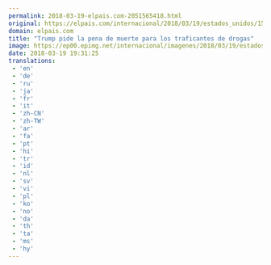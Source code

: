 ```yaml
---
permalink: 2018-03-19-elpais.com-2051565418.html
original: https://elpais.com/internacional/2018/03/19/estados_unidos/1521482119_841140.html#?ref=rss&format=simple&link=link
domain: elpais.com
title: "Trump pide la pena de muerte para los traficantes de drogas"
image: https://ep00.epimg.net/internacional/imagenes/2018/03/19/estados_unidos/1521482119_841140_1521486336_rrss_normal.jpg
date: 2018-03-19 19:31:25
translations: 
 - 'en'
 - 'de'
 - 'ru'
 - 'ja'
 - 'fr'
 - 'it'
 - 'zh-CN'
 - 'zh-TW'
 - 'ar'
 - 'fa'
 - 'pt'
 - 'hi'
 - 'tr'
 - 'id'
 - 'nl'
 - 'sv'
 - 'vi'
 - 'pl'
 - 'ko'
 - 'no'
 - 'da'
 - 'th'
 - 'ta'
 - 'ms'
 - 'hy'
---
```



